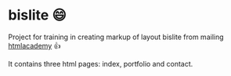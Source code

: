 # bislite :smile:

Project for training in creating markup of layout bislite from mailing [htmlacademy](http://htmlacademy.ru/) :+1: 

It contains three html pages: index, portfolio and contact.
